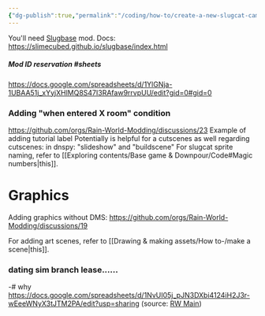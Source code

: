 ```yaml
---
{"dg-publish":true,"permalink":"/coding/how-to/create-a-new-slugcat-campaign/"}
---
```


You'll need [Slugbase](https://steamcommunity.com/sharedfiles/filedetails/?id=2933196558) mod.
Docs: https://slimecubed.github.io/slugbase/index.html

##### Mod ID reservation #sheets
https://docs.google.com/spreadsheets/d/1YlGNja-1UBAA51j_xYyjXHlMQ8S47I3RAfaw9rrvpUU/edit?gid=0#gid=0

### Adding "when entered X room" condition
https://github.com/orgs/Rain-World-Modding/discussions/23
Example of adding tutorial label
Potentially is helpful for a cutscenes as well
regarding cutscenes:
in dnspy: 
"slideshow" and "buildscene"
For slugcat sprite naming, refer to [[Exploring contents/Base game & Downpour/Code#Magic numbers\|this]].
# Graphics
Adding graphics without DMS: https://github.com/orgs/Rain-World-Modding/discussions/19

For adding art scenes, refer to [[Drawing & making assets/How to-/make a scene\|this]].

### dating sim branch lease...... 
-# why
https://docs.google.com/spreadsheets/d/1NvUI05j_pJN3DXbi4124iH2J3r-wEeeWNyX3tJTM2PA/edit?usp=sharing
(source: [RW Main](https://discord.com/channels/291184728944410624/838185248981385256/1192167586796941312))